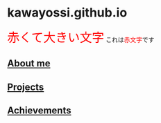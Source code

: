 # kawayossi.github.io

<span style="font-size: 200%; color: red;">赤くて大きい文字</span>
これは<span style="color: red; ">赤文字</span>です

## [About me](https://kawayossi.github.io/aboutme)
## [Projects](https://kawayossi.github.io/project)
## [Achievements](https://kawayossi.github.io/achievement)
